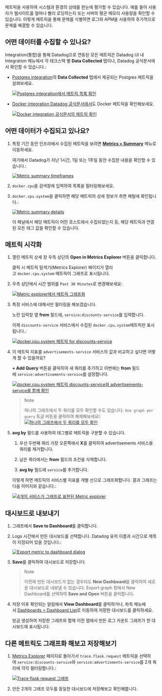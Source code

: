 메트릭을 사용하여 시스템과 환경의 상태를 한눈에 평가할 수 있습니다. 예를 들어 사용자가 웹사이트를 얼마나 빨리 로딩하는지 또는 서버의 평균 메모리 사용량을 확인할 수 있습니다. 이렇게 메트릭을 통해 문제를 식별하면 로그와 APM을 사용하여 추가적으로 문제를 해결할 수 있습니다.

## 어떤 데이터를 수집할 수 있나요?

Integration(통합)을 통해 Datadog으로 연동된 모든 메트릭은 Datadog UI 내 Integration 메뉴에서 각 테크스택 별 **Data Collected** 탭이나, Datadog 공식문서에서 확인할 수 있습니다.:

- [Postgres integration](https://app.datadoghq.com/account/settings#integrations/postgres)의 **Data Collected** 탭에서 제공되는 Postgres 메트릭을 살펴보세요.
    
    [![Postgres integration에서 메트릭 목록 확인](https://play.instruqt.com/assets/tracks/kccv27qqpk4s/23334059b18cf6f38f7f5684c891e803/assets/04-metrics-monitors/postgres-metrics.png)](https://play.instruqt.com/assets/tracks/kccv27qqpk4s/23334059b18cf6f38f7f5684c891e803/assets/04-metrics-monitors/postgres-metrics.png)
    
- [Docker integration Datadog 공식문서에서](https://docs.datadoghq.com/agent/docker/data_collected/)도 Docker 메트릭을 확인해보세요.
    
    [![Docker integration 공식문서의 메트릭 확인](https://play.instruqt.com/assets/tracks/kccv27qqpk4s/70e2279650304cd8b818065c8f5f3fc6/assets/04-metrics-monitors/docker-metrics.png)](https://play.instruqt.com/assets/tracks/kccv27qqpk4s/70e2279650304cd8b818065c8f5f3fc6/assets/04-metrics-monitors/docker-metrics.png)
    

## 어떤 데이터가 수집되고 있나요?

1. 특정 기간 동안 인프라에서 수집된 메트릭을 보려면 **[Metrics > Summary](https://app.datadoghq.com/metric/summary)** 메뉴로 이동하세요.
    
    여기에서 Datadog가 지난 1시간, 1일 또는 1주일 동안 수집한 내용을 확인할 수 있습니다.:
    
    [![Metric summary timeframes](https://play.instruqt.com/assets/tracks/kccv27qqpk4s/e07045d8fe70dfdd0f1e31f832bcafd8/assets/04-metrics-monitors/metrics_summary_timeframes.png)](https://play.instruqt.com/assets/tracks/kccv27qqpk4s/e07045d8fe70dfdd0f1e31f832bcafd8/assets/04-metrics-monitors/metrics_summary_timeframes.png)
    
2. `docker.cpu`을 검색창에 입력하여 목록을 필터링해보세요.
    
3. `docker.cpu.system`을 클릭하면 해당 메트릭의 상세 정보가 측면 패털에 확인됩니다.:
    
    [![Metric summary details](https://play.instruqt.com/assets/tracks/kccv27qqpk4s/892226309a5280cbcd3920c909494f70/assets/04-metrics-monitors/metric_summary_details.png)](https://play.instruqt.com/assets/tracks/kccv27qqpk4s/892226309a5280cbcd3920c909494f70/assets/04-metrics-monitors/metric_summary_details.png)
    
    이 패널에서 해당 메트릭이 어떤 호스트에서 수집되었는지 등, 해당 메트릭과 연결된 모든 태그 값을 확인할 수 있습니다.
    

## 메트릭 시각화

1. 열린 메트릭 상세 창 우측 상단의 **Open in Metrics Explorer** 버튼을 클릭합니다.
    
    클릭 시 메트릭 탐색기(Metrics Explorer) 페이지가 열리고 `docker.cpu.system` 메트릭이 그래프로 표시됩니다.
    
2. 우측 상단에서 시간 범위를 `Past 30 Minutes`로 변경해보세요:
    
    [![Metric explorer에서 메트릭 그래프화](https://play.instruqt.com/assets/tracks/kccv27qqpk4s/aeb287dc2018861b79727e45bc8a782c/assets/04-metrics-monitors/metrics_explorer_all.png)](https://play.instruqt.com/assets/tracks/kccv27qqpk4s/aeb287dc2018861b79727e45bc8a782c/assets/04-metrics-monitors/metrics_explorer_all.png)
    
3. 특정 서비스에 대해서만 필터링을 해보겠습니다.
    
    노란 입력창 옆 **from** 필드에, `service:discounts-service`를 입력합니다.
    
    이제 `discounts-service` 서비스에서 수집된 `docker.cpu.system`메트릭만 표시됩니다.:
    
    [![docker.cpu.system 메트릭 for discounts-service](https://play.instruqt.com/assets/tracks/kccv27qqpk4s/1470b28bc41217e1bcb6653604bfd9a3/assets/04-metrics-monitors/docker-cpu-discounts.png)](https://play.instruqt.com/assets/tracks/kccv27qqpk4s/1470b28bc41217e1bcb6653604bfd9a3/assets/04-metrics-monitors/docker-cpu-discounts.png)
    
4. 이 메트릭 지표를 `advertisements-service` 서비스의 값과 비교하고 싶다면 어떻게 할 수 있을까요?
    
    **+ Add Query** 버튼을 클릭하여 새 쿼리를 추가하고 이번에는 **from** 필드에 `service:advertisements-service`를 설정합니다.
    
    [![docker.cpu.system 메트릭 discounts-service와 advertisements-service를 함께 확인](https://play.instruqt.com/assets/tracks/kccv27qqpk4s/4639c130341e8235d4e45d19a3e28b02/assets/04-metrics-monitors/docker-cpu-discounts-ads.png)](https://play.instruqt.com/assets/tracks/kccv27qqpk4s/4639c130341e8235d4e45d19a3e28b02/assets/04-metrics-monitors/docker-cpu-discounts-ads.png)
    
    > Note
    > 
    > 하나의 그래프에서 두 쿼리를 모두 확인할 수도 있습니다. `One graph per query` 토글 버튼을 클릭하여 해제해보세요!:[![하나의 그래프에서 두 쿼리를 모두 확인](https://play.instruqt.com/assets/tracks/kccv27qqpk4s/c3e048172b1c78d49f2b330c2bea43b6/assets/04-metrics-monitors/docker-cpu-one-graph.png)](https://play.instruqt.com/assets/tracks/kccv27qqpk4s/c3e048172b1c78d49f2b330c2bea43b6/assets/04-metrics-monitors/docker-cpu-one-graph.png)
    
5. **avg by** 필드를 사용하여 태그별로 메트릭을 구분할 수 있습니다.
    
    1. 우선 두번째 쿼리 가장 오른쪽에서 **X**를 클릭하여 advertisements 서비스용 쿼리를 제거합니다.
        
    2. 남은 쿼리에서는 **from** 필드의 조건을 삭제합니다.
        
    3. **avg by** 필드에 `service`를 추가합니다.
        
    
    이렇게 하면 메트릭의 서비스별 지표를 개별 선으로 그래프화합니다. 결과 그래프는 다음 이미지와 같습니다.:
    
    [![4개의 서비스가 그래프로 표현된 Metric explorer](https://play.instruqt.com/assets/tracks/kccv27qqpk4s/9119690d37b19e10105c4c9d9ef70402/assets/04-metrics-monitors/metrics_explorer_services.png)](https://play.instruqt.com/assets/tracks/kccv27qqpk4s/9119690d37b19e10105c4c9d9ef70402/assets/04-metrics-monitors/metrics_explorer_services.png)
    

## 대시보드로 내보내기

1. 그래프에서 **Save to Dashboard**를 클릭합니다.
    
2. Logs 시간에서 만든 대시보드를 선택합니다. Datadog 유저 이름과 시간으로 제목이 지정되어 있을 것입니다.:
    
    [![Export metric to dashboard dialog](https://play.instruqt.com/assets/tracks/kccv27qqpk4s/736e4811689dcedb90bfc434767b180c/assets/04-metrics-monitors/export_metric_dialog.png)](https://play.instruqt.com/assets/tracks/kccv27qqpk4s/736e4811689dcedb90bfc434767b180c/assets/04-metrics-monitors/export_metric_dialog.png)
    
3. **Save**를 클릭하여 대시보드로 저장합니다.
    
    > Note
    > 
    > 이전에 만든 대시보드가 없는 경우라도 **New Dashboard**를 클릭하여 새로운 대시보드로 내보낼 수 있습니다. Export graph 창에서 New Dashboard를 선택하여 **Save and Open** 버튼을 클릭합니다.
    
4. 저장 이후 확인되는 알림에서 **View Dashboard**를 클릭하거나, 좌측 메뉴에서 [Dashboards > Dashboard List](https://app.datadoghq.com/dashboard/lists)로 이동하여 저장한 대시보드를 클릭하세요.
    
    방금 생성하여 저장한 그래프와 함께 이전 랩에서 만든 로그 카운트 그래프가 한 대시보드에 표시됩니다.
    

## 다른 메트릭도 그래프화 해보고 저장해보기

1. [Metrics Explorer](https://app.datadoghq.com/metric/explorer) 페이지로 돌아가서 `trace.flask.request` 메트릭을 선택하여 `service:discounts-service`와 `service:advertisments-service`를 2개 쿼리에 각각 필터링합니다.:
    
    [![Trace flask request 그래프](https://play.instruqt.com/assets/tracks/kccv27qqpk4s/f393e447ea04e8ac00a47f3cde8ee3ee/assets/04-metrics-monitors/trace_flask_request.png)](https://play.instruqt.com/assets/tracks/kccv27qqpk4s/f393e447ea04e8ac00a47f3cde8ee3ee/assets/04-metrics-monitors/trace_flask_request.png)
    
2. 만든 2개의 그래프 모두를 동일한 대시보드에 저장해보고 확인해봅니다.